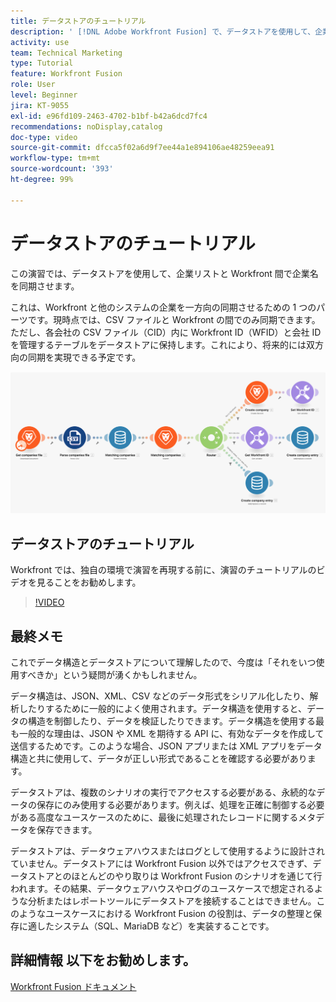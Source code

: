 ```yaml
---
title: データストアのチュートリアル
description: ' [!DNL Adobe Workfront Fusion] で、データストアを使用して、企業リストと Workfront 間で企業名を同期させる方法について説明します。'
activity: use
team: Technical Marketing
type: Tutorial
feature: Workfront Fusion
role: User
level: Beginner
jira: KT-9055
exl-id: e96fd109-2463-4702-b1bf-b42a6dcd7fc4
recommendations: noDisplay,catalog
doc-type: video
source-git-commit: dfcca5f02a6d9f7ee44a1e894106ae48259eea91
workflow-type: tm+mt
source-wordcount: '393'
ht-degree: 99%

---
```


# データストアのチュートリアル

この演習では、データストアを使用して、企業リストと Workfront 間で企業名を同期させます。

これは、Workfront と他のシステムの企業を一方向の同期させるための 1 つのパーツです。現時点では、CSV ファイルと Workfront の間でのみ同期できます。ただし、各会社の CSV ファイル（CID）内に Workfront ID（WFID）と会社 ID を管理するテーブルをデータストアに保持します。これにより、将来的には双方向の同期を実現できる予定です。

![Fusion シナリオの画像](assets/data-structures-and-data-stores-2.png)

## データストアのチュートリアル

Workfront では、独自の環境で演習を再現する前に、演習のチュートリアルのビデオを見ることをお勧めします。

>[!VIDEO](https://video.tv.adobe.com/v/335296/?quality=12&learn=on&enablevpops)



## 最終メモ

これでデータ構造とデータストアについて理解したので、今度は「それをいつ使用すべきか」という疑問が湧くかもしれません。

データ構造は、JSON、XML、CSV などのデータ形式をシリアル化したり、解析したりするために一般的によく使用されます。データ構造を使用すると、データの構造を制御したり、データを検証したりできます。データ構造を使用する最も一般的な理由は、JSON や XML を期待する API に、有効なデータを作成して送信するためです。このような場合、JSON アプリまたは XML アプリをデータ構造と共に使用して、データが正しい形式であることを確認する必要があります。

データストアは、複数のシナリオの実行でアクセスする必要がある、永続的なデータの保存にのみ使用する必要があります。例えば、処理を正確に制御する必要がある高度なユースケースのために、最後に処理されたレコードに関するメタデータを保存できます。

データストアは、データウェアハウスまたはログとして使用するように設計されていません。データストアには Workfront Fusion 以外ではアクセスできず、データストアとのほとんどのやり取りは Workfront Fusion のシナリオを通じて行われます。その結果、データウェアハウスやログのユースケースで想定されるような分析またはレポートツールにデータストアを接続することはできません。このようなユースケースにおける Workfront Fusion の役割は、データの整理と保存に適したシステム（SQL、MariaDB など）を実装することです。

## 詳細情報 以下をお勧めします。

[Workfront Fusion ドキュメント](https://experienceleague.adobe.com/ja/docs/workfront-fusion/using/get-started-with-fusion/understand-workfront-fusion/workfront-fusion-overview)
